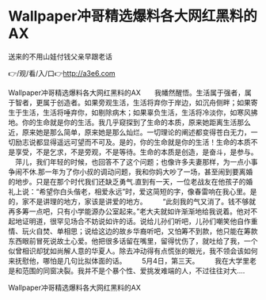 # Wallpaper冲哥精选爆料各大网红黑料的AX
送来的不用山娃付钱父亲早跟老话

👉/观/看/入/口👉http://a3e6.com

Wallpaper冲哥精选爆料各大网红黑料的AX　　我幡然醒悟。生活属于强者，属于智者，更属于创造者。如果旁观生活，生活将弃你于岸边，如沉舟侧畔；如果寄生于生活，生活将唾弃你，如剔除病木；如果辜负生活，生活将冷淡你，如寒风拂地。你的生命就是你的生活。我几乎窥探到了生命的本质，原来她距离生活那么近，原来她是那么简单，原来她是那么灿烂。一切理论的阐述都变得苍白无力，一切励志说都显得遥远可望而不可及。是的，你的生命就是你的生活！生命的本质不是享受，不是乞求，不是旁观，不是等待。生命的本质是创造，是奋斗，是参与。
　萍儿，我们年轻的时候，也回答不了这个问题；也像许多夫妻那样，为一点小事争闹不休.那一年为了你小叔的调动问题，我和你妈大吵了一场，甚至闹到要离婚的地步。只是在那个时代我们还缺乏勇气.直到有一天，一位老战友在他孩子的婚礼上说：“希望你白头偕老，相爱永远”时，爱这简短的字，像春雷响在我心里。是的，家不是讲理的地方，家该是讲爱的地方。
　　“此刻我的气又消了。钱不够就再多筹一点吧，只有小学能源办公室起来。”老大夫就如许渐渐地给我说着。他对不起地证明道，很罕见场合不妨说如许的话。说给儿孙们听吧，儿孙们嘲笑他自作重情、玩火自焚、单相思；说给这边的故乡华裔听吧，又怕筹不到款，他只能在筹款东西眼前冒死说故土心爱。他把很多话留在嘴里，留得忧伤了，就吐给了我，一个似曾相识却犹如尚解人意的华夏人。除去冲动得有点慌张的眼光，我不领会该如何来抚慰他，哪怕是几句比拟体面的话。
　　5月4日，第三天。
　　我在大学里老是和范围的同窗决裂。我并不是个暴个性、爱挑发难端的人，不过往往对大....

Wallpaper冲哥精选爆料各大网红黑料的AX
